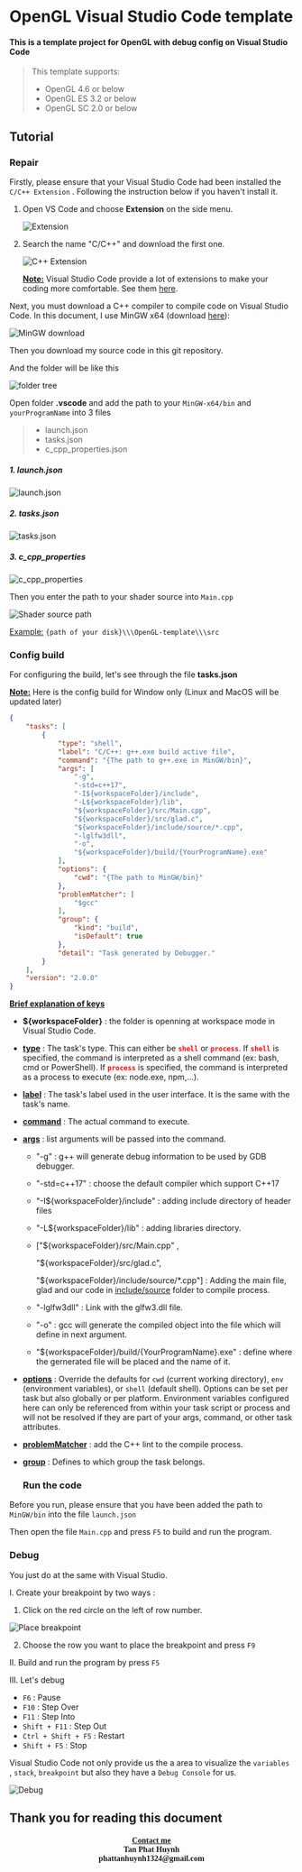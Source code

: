 # OpenGL Visual Studio Code template

#### This is a template project for OpenGL with debug config on Visual Studio Code

> This template supports:
>
> * OpenGL 4.6 or below
> * OpenGL ES 3.2 or below
> * OpenGL SC 2.0 or below

<h2><b>Tutorial</b></h2>

<h3 style="text-align:left"><b>Repair</b></h3>

Firstly, please ensure that your Visual Studio Code had been installed the `C/C++ Extension` . Following the instruction below if you haven't install it.

1. Open VS Code and choose <b>Extension</b> on the side menu.

   ![Extension](https://user-images.githubusercontent.com/66297538/118797279-9f43fb00-b8c6-11eb-89d8-6fa0865bebc0.png)
   
2. Search the name "C/C++" and download the first one.

   ![C++ Extension](https://user-images.githubusercontent.com/66297538/118797363-b682e880-b8c6-11eb-8d2a-cf556c2a0ca8.png)


   <b><u>Note:</u></b> Visual Studio Code provide a lot of extensions to make your coding more comfortable. See them  <a href="https://blog.logrocket.com/top-10-vs-code-extensions-2021/#importcost">here</a>.

Next, you must download a C++ compiler to compile code on Visual Studio Code. In this document, I use MinGW x64 (download <a href="https://sourceforge.net/projects/mingw-w64/files/Toolchains%20targetting%20Win64/Personal%20Builds/mingw-builds/" target="_blank">here</a>):

![MinGW download](https://user-images.githubusercontent.com/66297538/118797421-c4d10480-b8c6-11eb-9a1c-28b22cfdf435.png)


Then you download my source code in this git repository.

And the folder will be like this

![folder tree](https://user-images.githubusercontent.com/66297538/118797470-d1555d00-b8c6-11eb-99ca-3daeedb83fa1.png)


Open folder <b>.vscode</b> and add the path to your `MinGW-x64/bin`  and `yourProgramName` into 3 files

> * launch.json
> * tasks.json
> * c_cpp_properties.json

##### 1. launch.json

![launch.json](https://user-images.githubusercontent.com/66297538/118797521-e0d4a600-b8c6-11eb-8d44-c1c13208611a.png)


##### 2. tasks.json

![tasks.json](https://user-images.githubusercontent.com/66297538/118797557-eaf6a480-b8c6-11eb-8ece-fc08aff90bc4.png)

##### 3. c_cpp_properties

![c_cpp_properties](https://user-images.githubusercontent.com/66297538/118797596-f6e26680-b8c6-11eb-8191-6a764ed0c233.png)


Then you enter the path to your shader source into `Main.cpp`

![Shader source path](https://user-images.githubusercontent.com/66297538/118797645-03ff5580-b8c7-11eb-8149-0b49f9331330.png)


<u>Example:</u> `{path of your disk}\\\OpenGL-template\\\src`

<h3 style="text-align:left"><b>Config build</b></h3>

For configuring the build, let's see through the file **tasks.json**

**<u>Note:</u>** Here is the config build for Window only (Linux and MacOS will be updated later)

```json
{
    "tasks": [
        {
            "type": "shell",
            "label": "C/C++: g++.exe build active file",
            "command": "{The path to g++.exe in MinGW/bin}",
            "args": [
                "-g",
                "-std=c++17",
                "-I${workspaceFolder}/include",
                "-L${workspaceFolder}/lib",
                "${workspaceFolder}/src/Main.cpp",
                "${workspaceFolder}/src/glad.c",
                "${workspaceFolder}/include/source/*.cpp",
                "-lglfw3dll",
                "-o",
                "${workspaceFolder}/build/{YourProgramName}.exe"
            ],
            "options": {
                "cwd": "{The path to MinGW/bin}"
            },
            "problemMatcher": [
                "$gcc"
            ],
            "group": {
                "kind": "build",
                "isDefault": true
            },
            "detail": "Task generated by Debugger."
        }
    ],
    "version": "2.0.0"
}
```

<b><u>Brief explanation of keys</u></b>

* **${workspaceFolder}** :  the folder is openning at workspace mode in Visual Studio Code.

* <u>**type**</u> : The task's type. This can either be <b style="color:red">`shell`</b> or <b style="color:red">`process`</b>. If <b style="color:red">`shell`</b> is specified, the command is interpreted as a shell command (ex: bash, cmd or PowerShell). If <b style="color:red">`process`</b> is specified, the command is interpreted as a process to execute (ex: node.exe, npm,...).

* **<u>label</u>** : The task's label used in the user interface. It is the same with the task's name.

* **<u>command</u>** : The actual command to execute.

* **<u>args</u>** : list arguments will be passed into the command.

  * "-g" : g++ will generate debug information to be used by GDB debugger.

  * "-std=c++17" : choose the default compiler which support C++17

  * "-I${workspaceFolder}/include" : adding include directory of header files

  * "-L${workspaceFolder}/lib" : adding libraries directory.

  * ["${workspaceFolder}/src/Main.cpp" ,

      "${workspaceFolder}/src/glad.c",

      "${workspaceFolder}/include/source/*.cpp"] : Adding the main file, glad and our code in <u>include/source</u> folder to compile process.

  * "-lglfw3dll" : Link with the glfw3.dll file.

  * "-o" : gcc will generate the compiled object into the file which will define in next argument.

  * "${workspaceFolder}/build/{YourProgramName}.exe" : define where the gernerated file will be placed and the name of it.

* **<u>options</u>** : Override the defaults for `cwd` (current working directory), `env` (environment variables), or `shell` (default shell). Options can be set per task but also globally or per platform. Environment variables configured here can only be referenced from within your task script or process and will not be resolved if they are part of your args, command, or other task attributes.

* **<u>problemMatcher</u>** : add the C++ lint to the compile process.

* **<u>group</u>** : Defines to which group the task belongs.

  <h3 style="text-align:left"><b>Run the code</b></h3>

Before you run, please ensure that you have been added the path to `MinGW/bin` into the file `launch.json`

Then open the file `Main.cpp` and press `F5` to build and run the program.

<h3 style="text-align:left"><b>Debug</b></h3>

You just do at the same with Visual Studio.

I. Create your breakpoint by two ways :

1. Click on the red circle on the left of row number.

![Place breakpoint](https://user-images.githubusercontent.com/66297538/118797730-14afcb80-b8c7-11eb-89fe-99d4405dbc4d.png)


2. Choose the row you want to place the breakpoint and press `F9` 

II. Build and run the program by press `F5`

III. Let's debug

* `F6` : Pause
* `F10` : Step Over
* `F11` : Step Into
* `Shift + F11` : Step Out
* `Ctrl + Shift + F5` : Restart
* `Shift + F5` : Stop

Visual Studio Code not only provide us the a area to visualize the `variables` , `stack`, `breakpoint` but also they have a `Debug Console` for us.

![Debug](https://user-images.githubusercontent.com/66297538/118797799-209b8d80-b8c7-11eb-8e5b-f58356a878e9.png)




## Thank you for reading this document

<h4 style="text-align:center; font-family:time New Roman">
    <div><b><u>Contact me</u></b></div>
    <div>Tan Phat Huynh</div>
    <div>phattanhuynh1324@gmail.com</div></h4>
